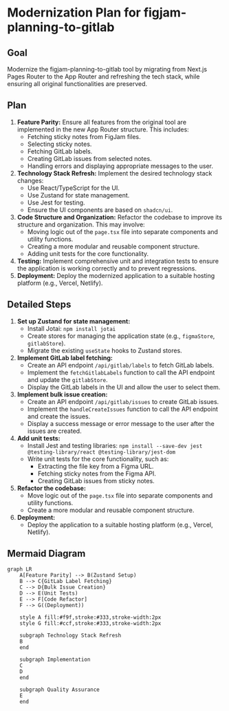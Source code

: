 # Modernization Plan for figjam-planning-to-gitlab

## Goal

Modernize the figjam-planning-to-gitlab tool by migrating from Next.js Pages Router to the App Router and refreshing the tech stack, while ensuring all original functionalities are preserved.

## Plan

1.  **Feature Parity:** Ensure all features from the original tool are implemented in the new App Router structure. This includes:
    - Fetching sticky notes from FigJam files.
    - Selecting sticky notes.
    - Fetching GitLab labels.
    - Creating GitLab issues from selected notes.
    - Handling errors and displaying appropriate messages to the user.
2.  **Technology Stack Refresh:** Implement the desired technology stack changes:
    - Use React/TypeScript for the UI.
    - Use Zustand for state management.
    - Use Jest for testing.
    - Ensure the UI components are based on `shadcn/ui`.
3.  **Code Structure and Organization:** Refactor the codebase to improve its structure and organization. This may involve:
    - Moving logic out of the `page.tsx` file into separate components and utility functions.
    - Creating a more modular and reusable component structure.
    - Adding unit tests for the core functionality.
4.  **Testing:** Implement comprehensive unit and integration tests to ensure the application is working correctly and to prevent regressions.
5.  **Deployment:** Deploy the modernized application to a suitable hosting platform (e.g., Vercel, Netlify).

## Detailed Steps

1.  **Set up Zustand for state management:**
    - Install Jotai: `npm install jotai`
    - Create stores for managing the application state (e.g., `figmaStore`, `gitlabStore`).
    - Migrate the existing `useState` hooks to Zustand stores.
2.  **Implement GitLab label fetching:**
    - Create an API endpoint `/api/gitlab/labels` to fetch GitLab labels.
    - Implement the `fetchGitlabLabels` function to call the API endpoint and update the `gitlabStore`.
    - Display the GitLab labels in the UI and allow the user to select them.
3.  **Implement bulk issue creation:**
    - Create an API endpoint `/api/gitlab/issues` to create GitLab issues.
    - Implement the `handleCreateIssues` function to call the API endpoint and create the issues.
    - Display a success message or error message to the user after the issues are created.
4.  **Add unit tests:**
    - Install Jest and testing libraries: `npm install --save-dev jest @testing-library/react @testing-library/jest-dom`
    - Write unit tests for the core functionality, such as:
      - Extracting the file key from a Figma URL.
      - Fetching sticky notes from the Figma API.
      - Creating GitLab issues from sticky notes.
5.  **Refactor the codebase:**
    - Move logic out of the `page.tsx` file into separate components and utility functions.
    - Create a more modular and reusable component structure.
6.  **Deployment:**
    - Deploy the application to a suitable hosting platform (e.g., Vercel, Netlify).

## Mermaid Diagram

```mermaid
graph LR
    A[Feature Parity] --> B(Zustand Setup)
    B --> C{GitLab Label Fetching}
    C --> D{Bulk Issue Creation}
    D --> E(Unit Tests)
    E --> F[Code Refactor]
    F --> G((Deployment))

    style A fill:#f9f,stroke:#333,stroke-width:2px
    style G fill:#ccf,stroke:#333,stroke-width:2px

    subgraph Technology Stack Refresh
    B
    end

    subgraph Implementation
    C
    D
    end

    subgraph Quality Assurance
    E
    end
```
